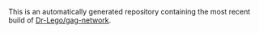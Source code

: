 This is an automatically generated repository containing the most recent build of [Dr-Lego/gag-network](https://github.com/Dr-Lego/gag-network).

